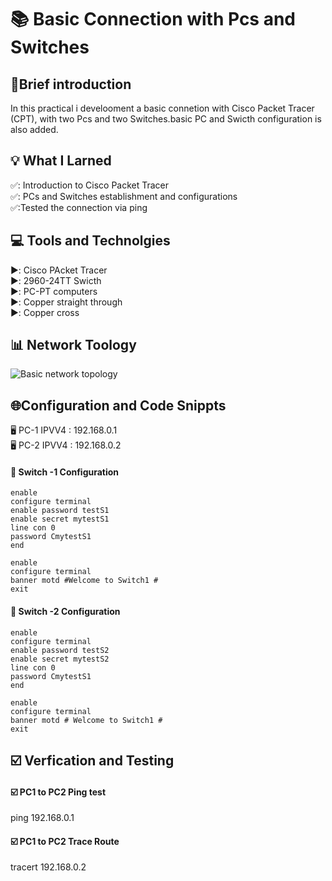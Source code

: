 # 📚 Basic Connection with Pcs and Switches

## 📝Brief introduction
In this practical i develooment a basic connetion with Cisco Packet Tracer (CPT), with two Pcs and two Switches.basic PC and Swicth configuration is also added.

## 💡 What I Larned
✅: Introduction to Cisco Packet Tracer  
✅: PCs and Switches establishment and configurations   
✅:Tested the connection via ping  

## 💻 Tools and Technolgies
▶️: Cisco PAcket Tracer  
▶️: 2960-24TT Swicth  
▶️: PC-PT computers  
▶️: Copper straight through  
▶️: Copper cross  

## 📊 Network Toology
![Basic network topology](basic.png)

## 🌐Configuration and Code Snippts

🖥️ PC-1 IPVV4 : 192.168.0.1  
🖥️ PC-2 IPVV4 : 192.168.0.2

#### 🔲 Switch -1 Configuration
```
enable  
configure terminal  
enable password testS1
enable secret mytestS1
line con 0  
password CmytestS1  
end
```
```
enable
configure terminal
banner motd #Welcome to Switch1 #
exit
```
#### 🔲 Switch -2 Configuration
```
enable  
configure terminal  
enable password testS2  
enable secret mytestS2  
line con 0  
password CmytestS1  
end
```
```
enable  
configure terminal  
banner motd # Welcome to Switch1 #  
exit
```

## ☑️ Verfication and Testing
#### ☑️ PC1 to PC2 Ping test  
ping 192.168.0.1

#### ☑️ PC1 to PC2 Trace Route
tracert 192.168.0.2

